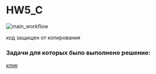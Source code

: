 # HW5_C
![main_workflow](https://github.com/EgorikA4/IE/actions/workflows/pylint.yml/badge.svg)

код защищен от копирования
### Задачи для которых было выполнено решение:
[*клик*](https://salty-rib-e3f.notion.site/HW5-cfa569ad9a384134944e2d45c066f8b2)
